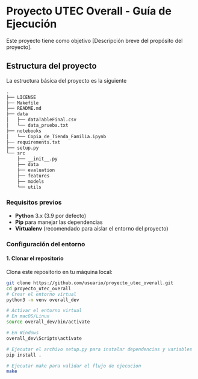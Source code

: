 # Proyecto UTEC Overall - Guía de Ejecución

Este proyecto tiene como objetivo [Descripción breve del propósito del proyecto].

## Estructura del proyecto

La estructura básica del proyecto es la siguiente

```bash
.
├── LICENSE
├── Makefile
├── README.md
├── data
│   ├── dataTableFinal.csv
│   └── data_prueba.txt
├── notebooks
│   └── Copia_de_Tienda_Familia.ipynb
├── requirements.txt
├── setup.py
└── src
    ├── __init__.py
    ├── data
    ├── evaluation
    ├── features
    ├── models
    └── utils
```

### Requisitos previos

- **Python** 3.x (3.9 por defecto)
- **Pip** para manejar las dependencias
- **Virtualenv** (recomendado para aislar el entorno del proyecto)

### Configuración del entorno

#### 1. Clonar el repositorio

Clona este repositorio en tu máquina local:

```bash
git clone https://github.com/usuario/proyecto_utec_overall.git
cd proyecto_utec_overall
# Crear el entorno virtual
python3 -m venv overall_dev

# Activar el entorno virtual
# En macOS/Linux
source overall_dev/bin/activate

# En Windows
overall_dev\Scripts\activate

# Ejecutar el archivo setup.py para instalar dependencias y variables
pip install .

# Ejecutar make para validar el flujo de ejecucion
make
```